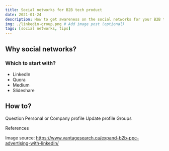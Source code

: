 ```yaml
---
title: Social networks for B2B tech product
date: 2021-01-24
description: How to get awareness on the social networks for your B2B tech product.
img: ./linkedin-group.png # Add image post (optional)
tags: [social networks, tips]
---
```

## Why social networks?

### Which to start with?
- LinkedIn
- Quora
- Medium
- Slideshare

## How to?
Question
Personal or Company profile
Update profile
Groups

References

Image source: https://www.vantagesearch.ca/expand-b2b-ppc-advertising-with-linkedin/
